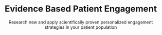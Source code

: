 ---
title: Evidence Based Patient Engagement
image: /img/photos/photo28@2x.jpg
subtitle: Research new and apply scientifically proven personalized engagement strategies in your patient population
summary: Way to Health is a web-based platform that enables and automates research into healthy behavior interventions. Once interventions are found to be successful, they can quickly be applied to various populations and rolled out at scale quickly.
research:
  title: Key Problems
  blurbs:
    - icon: rocket
      iconcolor: gray
      header: Study Creation & Management
      text: >
        Vivamus hendrerit arcu sed erat molestie vehicula. Sed auctor neque eu tellus rhoncus ut eleifend nibh porttitor. Ut in nulla enim. Phasellus molestie magna non est bibendum non venenatis nisl tempor. Suspendisse dictum feugiat nisl ut dapibus. Mauris iaculis porttitor posuere. 
    - icon: list-alt
      iconcolor: gray
      header: Integrated Survey Management
      text: >
        Etiam at risus et justo dignissim congue. Donec congue lacinia dui, a porttitor lectus condimentum laoreet. Nunc eu ullamcorper orci. Quisque eget odio ac.
    - icon: hdd-o
      iconcolor: gray
      header: Device Integrations
      text: >
        Sed auctor neque eu tellus rhoncus ut eleifend nibh porttitor. Ut in nulla enim. Phasellus molestie magna non est bibendum non venenatis nisl tempor. Suspendisse dictum feugiat nisl ut dapibus. Mauris iaculis porttitor posuere. Praesent id metus massa.
clinical:
  title: 
  blurbs:
    - icon: commenting-o
      iconcolor: gray    
      header: Two way Texting
      text: >
        Proin quis tortor orci. Etiam at risus et justo dignissim congue. Donec congue lacinia dui, a porttitor lectus condimentum laoreet. Nunc eu ullamcorper orci. Quisque eget
    - icon: exchange
      iconcolor: gray
      header: EHR Integration
      text: > 
        Class aptent taciti sociosqu ad litora torquent per conubia nostra, per inceptos himenaeos. Sed molestie augue sit amet leo consequat posuere. Vestibulum ante ipsum primis in faucibus orci luctus et ultrices posuere cubilia Curae; Proin vel ante a orci tempus eleifend ut et magna. Lorem ipsum dolor sit amet, consectetur adipiscing.
    - icon: bell
      iconcolor: gray
      header: Alerts & Notifications
      text: > 
        Vivamus hendrerit arcu sed erat molestie vehicula. Sed auctor neque eu tellus rhoncus ut eleifend nibh porttitor. Ut in nulla enim. Phasellus molestie magna non est bibendum non venenatis nisl tempor. Suspendisse dictum feugiat nisl ut dapibus.
stats:
  highlights:
    - title: Supported Projects
      metric: 85
    - title: Patients Engaged
      metric: 15000
    - title: Peer Reviewed Publications
      metric: 38
customers:
  title: TRUSTED BY LEADING RESEARCH AND CLINICAL ORGANIZATIONS
  logos:
    - logo: /img/logos/penn.png
      organizationName: The University Of Pennsylvania
      caseStudyLink:
    - logo: /img/logos/washu.jpeg
      organizationName: Washington University in St. Louis
      caseStudyLink:
    - logo: /img/logos/duke1.png
      organizationName: Duke University 
      caseStudyLink:
    - logo: /img/logos/harvard.jpeg
      organizationName: Harvard University
      caseStudyLink:
    - logo: /img/logos/jhu.png
      organizationName: Johns Hopkins
      caseStudyLink:
    - logo: /img/logos/mayo.png
      organizationName: Mayo Clinic
      caseStudyLink:
clinicalhighlights:
  group: Clinical
  studies:
    - title: Heart Safe Motherhood
      tag: Women's Health
      summary: Reduced 7-day readmissions for hypertension among postpartum women and creating a national leadership model to meet new ACOG guidelines
      feature1: 2 way texting
      feature2: Blood pressure cuff
      feature3: Automated alerts
      feature4: Epic integration
    - title: Superutilizers
      tag: ER Cost Management
      summary: Lower cost by reducing unnecessary utilization of outpatient, inpatient and emergency room care while improving patient outcome
      feature1: Automated enrollment
      feature2: Patient triaging
      feature3: Integration with Agent and Epic
      feature4: 2 way texting
    - title: Engaged Recovery at Penn
      tag: Reduced Re-admissions
      summary: Reduce readmissions after surgery with colorectal surgery patients (pre and post-op), and OB/GYN surgery patients pre-op 
      feature1: Surveys
      feature2: Epic integration
      feature3: Education
      feature4: Text based alerts
    - title: LivBetter
      tag: Hepatology
      summary: Reduce the rate of readmissions in cirrhotic and post liver transplant patients using telehealth monitoring 
      feature1: 2 way texting
      feature2: Automated alerts
      feature3: Automated reminders
      feature4: BP, Weight monitoring
researchhighlights:
  group: Research
  studies:
    - title: EMPOWER
      tag: Chronic Heart Failure (CHF)
      summary: Avoiding unplanned ER visits and readmissions among heart failure patients
      feature1: Device Integrations
      feature2: Automated alerting
      feature3: Randomization
      feature4: Multiple arms
    - title: Way 2 Text
      tag: Hypertension
      summary: Reduce blood pressure for hypertensive patients. Tracking and improving medication adherence via device and / or patient initiated texts.
      feature1: 2 way texting
      feature2: Pill Bottle
      feature3: Efficacy
      feature4: Randomized Clinical Trial
    - title: Processes vs. Outcomes
      tag: Cardiovascular disease (CVD)
      summary: Improve cholesterol levels in high risk CVD patients using pill bottle and with financial incentives
      feature1: Device integration
      feature2: Financial incentives
      feature3: Targeted reminders
      feature4: Auto scheduling
    - title: Diabetes Gamification
      tag: Diabetes
      summary: Tracking (via Fitbit and other devices) and gamifying physical activity to improve management of diabetes.
      feature1: Device integration
      feature2: Leader boards
      feature3: Multi-arm study
      feature4: Integration with Redcap
whydosomething:
  intro: Patient engagement has been called the [blockbuster drug of the 21st century](http://healthstandards.com/blog/2012/08/28/drug-of-the-century/). But it continues to elude a solution and in the meantime, the problem continues to grow. 
  problems:
    - problem: Eighty-six percent of the nation’s $2.7 trillion annual health care expenditures are for people with chronic and mental health conditions.
      graphic:
      source:
    - problem: Medication adherence continues to be challenge even post fill. 
      graphic:
      source: Test [Truven Health Analytics-NPR Health Poll](https://truvenhealth.com/media-room/press-releases/detail/prid/209/truven-health-analytics-npr-health-poll-finds-cost-is-top-cause-of-unfilled-prescriptions)
    - problem: Patient engagement is the key to prevention
      graphic:
      source: 
whyus:
  intro: 
  solutions:
    - solution:
      description:
    - solution:
      description:
    - solution:
      description:
---